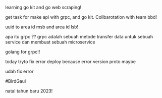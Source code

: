 learning go kit and go web scraping!

get task for make api with grpc, and go kit. Collbarotation with team bbd!

uuid to area id msb and area id lsb!


apa itu grpc ??
grpc adalah sebuah metode transfer data untuk sebuah service dan membuat sebuah microservice

golang for grpc!!

today tryto fix error deploy because error version proto maybe

udah fix error


#BirdGaul

natal
tahun baru 2023!